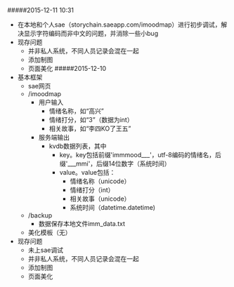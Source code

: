 #####2015-12-11 10:31
- 在本地和个人sae（storychain.saeapp.com/imoodmap）进行初步调试，解决显示字符编码而非中文的问题，并消除一些小bug
- 现存问题
  - 并非私人系统，不同人员记录会混在一起
  - 添加制图
  - 页面美化 
#####2015-12-10
- 基本框架
  - sae网页
  - /imoodmap
    - 用户输入
      - 情绪名称，如“高兴”
	  - 情绪打分，如“3”（数据为int）
      - 相关故事，如“李四KO了王五” 
    - 服务端输出
      - kvdb数据列表，其中
	    - key。key包括前缀'immmood___'，utf-8编码的情绪名，后缀'___mmi'，后缀14位数字（系统时间）
        - value。value包括：
          - 情绪名称（unicode）
          - 情绪打分（int）
          - 相关故事（unicode）
          - 系统时间（datetime.datetime)
  - /backup
    - 数据保存本地文件imm_data.txt  
  - 美化模板（无）		
- 现存问题
  - 未上sae调试
  - 并非私人系统，不同人员记录会混在一起
  - 添加制图
  - 页面美化  